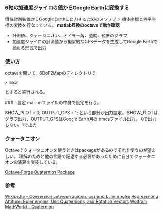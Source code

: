### 6軸の加速度ジャイロの値からGoogle Earthに変換する
慣性計測装置からGoogle Earthに出力するためのスクリプト
機体座標と地平座標の変換を行なっている。
**matlab互換のoctaveで動作確認**

+ 計測値、クォータニオン、オイラー角、速度、位置のグラフ
+ 加速度ジャイロの計測値から擬似的なGPSデータを生成してGoogle Earthで読める形式で出力

### 使い方
octaveを開いて、6DoF2Mapのディレクトリで
```
> main
```
とすると実行される。

###　設定
main.mファイルの中身で設定を行う。

SHOW_PLOT = 0;
OUTPUT_GPS = 1;
という部分が出力設定。
SHOW_PLOTはグラフ出力、OUTPUT_GPSはGoogle Earth用の.nmeaファイル出力。
0で出力しない、1で出力

### クォータニオン
Octaveでクォータニオンを使うときはpackageがあるのでそれを使うのが望ましい。
理解のためと他の言語で記述する必要があったために自分でクォータニオンの演算を実装している。

[Octave-Forge Quaternion Package](http://octave.sourceforge.net/quaternion/)

### 参考
[Wikipedia - Conversion between quaternions and Euler angles](http://en.wikipedia.org/wiki/Conversion_between_quaternions_and_Euler_angles)
[Representing Attitude: Euler Angles, Unit Quaternions, and Rotation Vectors](http://citeseerx.ist.psu.edu/viewdoc/download?doi=10.1.1.110.5134&rep=rep1&type=pdf)
[Wolfram MathWorld - Quaternion](http://mathworld.wolfram.com/Quaternion.html)